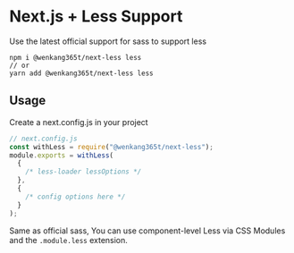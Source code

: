# Next.js + Less Support

Use the latest official support for sass to support less

```
npm i @wenkang365t/next-less less
// or
yarn add @wenkang365t/next-less less
```

## Usage

Create a next.config.js in your project

```javascript
// next.config.js
const withLess = require("@wenkang365t/next-less");
module.exports = withLess(
  {
    /* less-loader lessOptions */
  },
  {
    /* config options here */
  }
);
```

Same as official sass, You can use component-level Less via CSS Modules and the `.module.less` extension.
